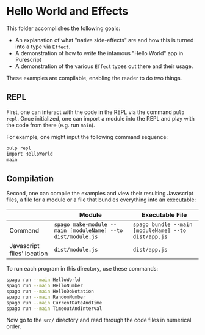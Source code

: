 # Hello World and Effects

This folder accomplishes the following goals:
- An explanation of what "native side-effects" are and how this is turned into a type via `Effect`.
- A demonstration of how to write the infamous "Hello World" app in Purescript
- A demonstration of the various `Effect` types out there and their usage.

These examples are compilable, enabling the reader to do two things.

## REPL

First, one can interact with the code in the REPL via the command `pulp repl`. Once initialized, one can import a module into the REPL and play with the code from there (e.g. run `main`).

For example, one might input the following command sequence:
```bash
pulp repl
import HelloWorld
main
```

## Compilation

Second, one can compile the examples and view their resulting Javascript files, a file for a module or a file that bundles everything into an executable:

| | Module | Executable File |
| - | - | - |
| Command | `spago make-module --main [moduleName] --to dist/module.js` | `spago bundle --main [moduleName] --to dist/app.js`
| Javascript files' location | `dist/module.js` | `dist/app.js` |

To run each program in this directory, use these commands:
```bash
spago run --main HelloWorld
spago run --main HelloNumber
spago run --main HelloDoNotation
spago run --main RandomNumber
spago run --main CurrentDateAndTime
spago run --main TimeoutAndInterval
```

Now go to the `src/` directory and read through the code files in numerical order.
